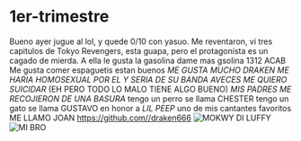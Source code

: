 # 1er-trimestre
Bueno ayer jugue al lol, y quede 0/10 con yasuo. Me reventaron,
vi tres capitulos de Tokyo Revengers, esta guapa, pero el protagonista es un cagado de mierda.
A ella le gusta la gasolina dame mas gsolina
1312
ACAB
Me gusta comer espaguetis estan buenos
*ME GUSTA MUCHO DRAKEN ME HARIA HOMOSEXUAL POR EL Y SERIA DE SU BANDA*
*AVECES ME QUIERO SUICIDAR* (EH PERO TODO LO MALO TIENE ALGO BUENO)
*MIS PADRES ME RECOJIERON DE UNA BASURA*
tengo un perro se llama CHESTER
tengo un gato se llama GUSTAVO en honor a *LIL PEEP* uno de mis cantantes favoritos
ME LLAMO JOAN
https://github.com//draken666
![MOKWY DI LUFFY](https://cdn.hobbyconsolas.com/sites/navi.axelspringer.es/public/styles/480/public/media/image/2021/03/one-piece-2266339.jpg?itok=sCkWw6Bb)
![MI BRO](https://estrenos.news/wp-content/uploads/2021/06/Fecha-de-estreno-del-episodio-11-de-Tokyo-Revengers.jpg)
